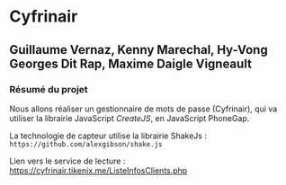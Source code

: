 # Cyfrinair

## Guillaume Vernaz, Kenny Marechal, Hy-Vong Georges Dit Rap, Maxime Daigle Vigneault

### Résumé du projet

Nous allons réaliser un gestionnaire de mots de passe (Cyfrinair), qui va utiliser la librairie JavaScript *CreateJS*, en JavaScript PhoneGap.

La technologie de capteur utilise la librairie ShakeJs : 
```https://github.com/alexgibson/shake.js```

Lien vers le service de lecture : https://cyfrinair.tikenix.me/ListeInfosClients.php
